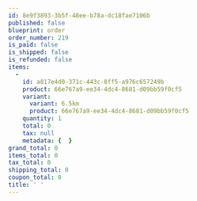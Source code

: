 ```yaml
---
id: 8e9f3893-3b5f-48ee-b78a-dc18fae7106b
published: false
blueprint: order
order_number: 219
is_paid: false
is_shipped: false
is_refunded: false
items:
  -
    id: a817e4d0-371c-443c-8ff5-a976c657249b
    product: 66e767a9-ee34-4dc4-8681-d09bb59f0cf5
    variant:
      variant: 6.5km
      product: 66e767a9-ee34-4dc4-8681-d09bb59f0cf5
    quantity: 1
    total: 0
    tax: null
    metadata: {  }
grand_total: 0
items_total: 0
tax_total: 0
shipping_total: 0
coupon_total: 0
title: ' '
---
```

